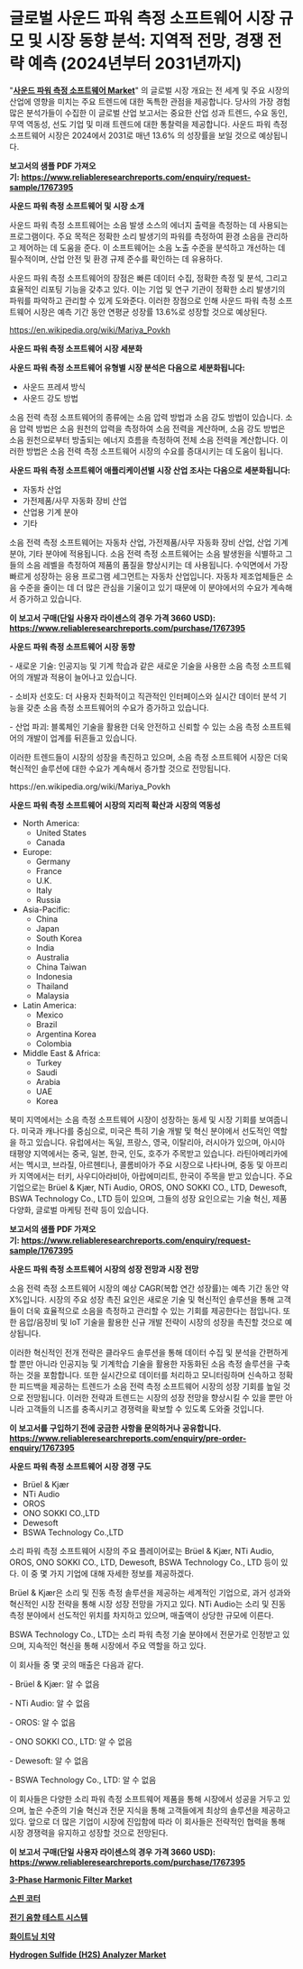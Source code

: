 <p><h1>글로벌 사운드 파워 측정 소프트웨어 시장 규모 및 시장 동향 분석: 지역적 전망, 경쟁 전략 예측 (2024년부터 2031년까지)</h1></p><p>"<strong><a href="https://www.reliableresearchreports.com/global-sound-power-measurement-software-market-r1767395">사운드 파워 측정 소프트웨어 Market</a></strong>" 의 글로벌 시장 개요는 전 세계 및 주요 시장의 산업에 영향을 미치는 주요 트렌드에 대한 독특한 관점을 제공합니다. 당사의 가장 경험 많은 분석가들이 수집한 이 글로벌 산업 보고서는 중요한 산업 성과 트렌드, 수요 동인, 무역 역동성, 선도 기업 및 미래 트렌드에 대한 통찰력을 제공합니다. 사운드 파워 측정 소프트웨어 시장은 2024에서 2031로 매년 13.6% 의 성장률을 보일 것으로 예상됩니다.</p>
<p><strong>보고서의 샘플 PDF 가져오기:&nbsp;<a href="https://www.reliableresearchreports.com/enquiry/request-sample/1767395">https://www.reliableresearchreports.com/enquiry/request-sample/1767395</a></strong></p>
<p><strong>사운드 파워 측정 소프트웨어 및 시장 소개</strong></p>
<p><p>사운드 파워 측정 소프트웨어는 소음 발생 소스의 에너지 출력을 측정하는 데 사용되는 프로그램이다. 주요 목적은 정확한 소리 발생기의 파워를 측정하여 환경 소음을 관리하고 제어하는 데 도움을 준다. 이 소프트웨어는 소음 노출 수준을 분석하고 개선하는 데 필수적이며, 산업 안전 및 환경 규제 준수를 확인하는 데 유용하다. </p><p>사운드 파워 측정 소프트웨어의 장점은 빠른 데이터 수집, 정확한 측정 및 분석, 그리고 효율적인 리포팅 기능을 갖추고 있다. 이는 기업 및 연구 기관이 정확한 소리 발생기의 파워를 파악하고 관리할 수 있게 도와준다. 이러한 장점으로 인해 사운드 파워 측정 소프트웨어 시장은 예측 기간 동안 연평균 성장률 13.6%로 성장할 것으로 예상된다.</p></p>
<p><a href="https://en.wikipedia.org/wiki/Mariya_Povkh">https://en.wikipedia.org/wiki/Mariya_Povkh</a></p>
<p><strong>사운드 파워 측정 소프트웨어 시장 세분화</strong></p>
<p><strong>사운드 파워 측정 소프트웨어 유형별 시장 분석은 다음으로 세분화됩니다:</strong></p>
<p><ul><li>사운드 프레셔 방식</li><li>사운드 강도 방법</li></ul></p>
<p><p>소음 전력 측정 소프트웨어의 종류에는 소음 압력 방법과 소음 강도 방법이 있습니다. 소음 압력 방법은 소음 원천의 압력을 측정하여 소음 전력을 계산하며, 소음 강도 방법은 소음 원천으로부터 방출되는 에너지 흐름을 측정하여 전체 소음 전력을 계산합니다. 이러한 방법은 소음 전력 측정 소프트웨어 시장의 수요를 증대시키는 데 도움이 됩니다.</p></p>
<p><strong>사운드 파워 측정 소프트웨어 애플리케이션별 시장 산업 조사는 다음으로 세분화됩니다:</strong></p>
<p><ul><li>자동차 산업</li><li>가전제품/사무 자동화 장비 산업</li><li>산업용 기계 분야</li><li>기타</li></ul></p>
<p><p>소음 전력 측정 소프트웨어는 자동차 산업, 가전제품/사무 자동화 장비 산업, 산업 기계 분야, 기타 분야에 적용됩니다. 소음 전력 측정 소프트웨어는 소음 발생원을 식별하고 그들의 소음 레벨을 측정하여 제품의 품질을 향상시키는 데 사용됩니다. 수익면에서 가장 빠르게 성장하는 응용 프로그램 세그먼트는 자동차 산업입니다. 자동차 제조업체들은 소음 수준을 줄이는 데 더 많은 관심을 기울이고 있기 때문에 이 분야에서의 수요가 계속해서 증가하고 있습니다.</p></p>
<p><strong>이 보고서 구매(단일 사용자 라이센스의 경우 가격 3660 USD): <a href="https://www.reliableresearchreports.com/purchase/1767395">https://www.reliableresearchreports.com/purchase/1767395</a></strong></p>
<p><strong>사운드 파워 측정 소프트웨어 시장 동향</strong></p>
<p><p>- 새로운 기술: 인공지능 및 기계 학습과 같은 새로운 기술을 사용한 소음 측정 소프트웨어의 개발과 적용이 늘어나고 있습니다.</p><p>- 소비자 선호도: 더 사용자 친화적이고 직관적인 인터페이스와 실시간 데이터 분석 기능을 갖춘 소음 측정 소프트웨어의 수요가 증가하고 있습니다.</p><p>- 산업 파괴: 블록체인 기술을 활용한 더욱 안전하고 신뢰할 수 있는 소음 측정 소프트웨어의 개발이 업계를 뒤흔들고 있습니다.</p><p>이러한 트렌드들이 시장의 성장을 촉진하고 있으며, 소음 측정 소프트웨어 시장은 더욱 혁신적인 솔루션에 대한 수요가 계속해서 증가할 것으로 전망됩니다.</p></p>
<p>https://en.wikipedia.org/wiki/Mariya_Povkh</p>
<p><strong>사운드 파워 측정 소프트웨어 시장의 지리적 확산과 시장의 역동성</strong></p>
<p><ul>
    <li>
        North America:
        <ul>
            <li>United States</li>
            <li>Canada</li>
        </ul>
    </li>
    <li>
        Europe:
        <ul>
            <li>Germany</li>
            <li>France</li>
            <li>U.K.</li>
            <li>Italy</li>
            <li>Russia</li>
        </ul>
    </li>
    <li>
        Asia-Pacific:
        <ul>
            <li>China</li>
            <li>Japan</li>
            <li>South Korea</li>
            <li>India</li>
            <li>Australia</li>
            <li>China Taiwan</li>
            <li>Indonesia</li>
            <li>Thailand</li>
            <li>Malaysia</li>
        </ul>
    </li>
    <li>
        Latin America:
        <ul>
            <li>Mexico</li>
            <li>Brazil</li>
            <li>Argentina Korea</li>
            <li>Colombia</li>
        </ul>
    </li>
    <li>
        Middle East & Africa:
        <ul>
            <li>Turkey</li>
            <li>Saudi</li>
            <li>Arabia</li>
            <li>UAE</li>
            <li>Korea</li>
        </ul>
    </li>
    </ul></p>
<p><p>북미 지역에서는 소음 측정 소프트웨어 시장이 성장하는 동세 및 시장 기회를 보여줍니다. 미국과 캐나다를 중심으로, 미국은 특히 기술 개발 및 혁신 분야에서 선도적인 역할을 하고 있습니다. 유럽에서는 독일, 프랑스, 영국, 이탈리아, 러시아가 있으며, 아시아 태평양 지역에서는 중국, 일본, 한국, 인도, 호주가 주목받고 있습니다. 라틴아메리카에서는 멕시코, 브라질, 아르헨티나, 콜롬비아가 주요 시장으로 나타나며, 중동 및 아프리카 지역에서는 터키, 사우디아라비아, 아랍에미리트, 한국이 주목을 받고 있습니다. 주요 기업으로는 Brüel & Kjær, NTi Audio, OROS, ONO SOKKI CO., LTD, Dewesoft, BSWA Technology Co., LTD 등이 있으며, 그들의 성장 요인으로는 기술 혁신, 제품 다양화, 글로벌 마케팅 전략 등이 있습니다.</p></p>
<p><strong>보고서의 샘플 PDF 가져오기:&nbsp;<a href="https://www.reliableresearchreports.com/enquiry/request-sample/1767395">https://www.reliableresearchreports.com/enquiry/request-sample/1767395</a></strong></p>
<p><strong>사운드 파워 측정 소프트웨어 시장의 성장 전망과 시장 전망</strong></p>
<p><p>소음 전력 측정 소프트웨어 시장의 예상 CAGR(복합 연간 성장률)는 예측 기간 동안 약 X%입니다. 시장의 주요 성장 촉진 요인은 새로운 기술 및 혁신적인 솔루션을 통해 고객들이 더욱 효율적으로 소음을 측정하고 관리할 수 있는 기회를 제공한다는 점입니다. 또한 음압/음장비 및 IoT 기술을 활용한 신규 개발 전략이 시장의 성장을 촉진할 것으로 예상됩니다.</p><p>이러한 혁신적인 전개 전략은 클라우드 솔루션을 통해 데이터 수집 및 분석을 간편하게 할 뿐만 아니라 인공지능 및 기계학습 기술을 활용한 자동화된 소음 측정 솔루션을 구축하는 것을 포함합니다. 또한 실시간으로 데이터를 처리하고 모니터링하며 신속하고 정확한 피드백을 제공하는 트렌드가 소음 전력 측정 소프트웨어 시장의 성장 기회를 높일 것으로 전망됩니다. 이러한 전략과 트렌드는 시장의 성장 전망을 향상시킬 수 있을 뿐만 아니라 고객들의 니즈를 충족시키고 경쟁력을 확보할 수 있도록 도와줄 것입니다.</p></p>
<p><strong>이 보고서를 구입하기 전에 궁금한 사항을 문의하거나 공유합니다. <a href="https://www.reliableresearchreports.com/enquiry/pre-order-enquiry/1767395">https://www.reliableresearchreports.com/enquiry/pre-order-enquiry/1767395</a></strong></p>
<p><strong>사운드 파워 측정 소프트웨어 시장 경쟁 구도</strong></p>
<p><ul><li>Brüel & Kjær</li><li>NTi Audio</li><li>OROS</li><li>ONO SOKKI CO.,LTD</li><li>Dewesoft</li><li>BSWA Technology Co.,LTD</li></ul></p>
<p><p>소리 파워 측정 소프트웨어 시장의 주요 플레이어로는 Brüel & Kjær, NTi Audio, OROS, ONO SOKKI CO., LTD, Dewesoft, BSWA Technology Co., LTD 등이 있다. 이 중 몇 가지 기업에 대해 자세한 정보를 제공하겠다.</p><p>Brüel & Kjær은 소리 및 진동 측정 솔루션을 제공하는 세계적인 기업으로, 과거 성과와 혁신적인 시장 전략을 통해 시장 성장 전망을 가지고 있다. NTi Audio는 소리 및 진동 측정 분야에서 선도적인 위치를 차지하고 있으며, 매출액이 상당한 규모에 이른다. </p><p>BSWA Technology Co., LTD는 소리 파워 측정 기술 분야에서 전문가로 인정받고 있으며, 지속적인 혁신을 통해 시장에서 주요 역할을 하고 있다.</p><p>이 회사들 중 몇 곳의 매출은 다음과 같다.</p><p>- Brüel & Kjær: 알 수 없음</p><p>- NTi Audio: 알 수 없음</p><p>- OROS: 알 수 없음</p><p>- ONO SOKKI CO., LTD: 알 수 없음</p><p>- Dewesoft: 알 수 없음</p><p>- BSWA Technology Co., LTD: 알 수 없음</p><p>이 회사들은 다양한 소리 파워 측정 소프트웨어 제품을 통해 시장에서 성공을 거두고 있으며, 높은 수준의 기술 혁신과 전문 지식을 통해 고객들에게 최상의 솔루션을 제공하고 있다. 앞으로 더 많은 기업이 시장에 진입함에 따라 이 회사들은 전략적인 협력을 통해 시장 경쟁력을 유지하고 성장할 것으로 전망된다.</p></p>
<p><strong>이 보고서 구매(단일 사용자 라이센스의 경우 가격 3660 USD): <a href="https://www.reliableresearchreports.com/purchase/1767395">https://www.reliableresearchreports.com/purchase/1767395</a></strong></p>
<p><strong><p><a href="https://medium.com/@marcoshoppe2023/global-3-phase-harmonic-filter-market-analysis-trends-forecasts-and-growth-opportunities-2024-1f88ba2f3c23">3-Phase Harmonic Filter Market</a></p><p><a href="https://medium.com/@derrickmafrks96745/%EC%8A%A4%ED%95%80-%EC%BD%94%ED%84%B0-%EC%8B%9C%EC%9E%A5-%EC%A1%B0%EC%82%AC-%EB%B0%8F-%EC%82%B0%EC%97%85-%EB%B0%9C%EC%A0%84-%EB%B0%8F-2031%EB%85%84%EA%B9%8C%EC%A7%80%EC%9D%98-%EC%98%88%EC%B8%A1-aa38b9cc64e6">스핀 코터</a></p><p><a href="https://github.com/sougarounis/Market-Research-Report-List-5/blob/main/578668098204.md">전기 음향 테스트 시스템</a></p><p><a href="https://medium.com/@joshuapierce88/%EC%8B%9C%EC%9E%A5-%EC%98%88%EC%B8%A1-%EA%B8%80%EB%A1%9C%EB%B2%8C-%EB%AF%B8%EB%B0%B1%EC%B9%98%EC%95%BD-%ED%8A%B8%EB%A0%8C%EB%93%9C-%EB%B0%8F-%EC%98%81%ED%96%A5-%EB%B6%84%EC%84%9D-2024-2031-%EC%9D%91%EC%9A%A9-%ED%94%84%EB%A1%9C%EA%B7%B8%EB%9E%A8-%EC%98%A8%EB%9D%BC%EC%9D%B8-%EC%8A%A4%ED%86%A0%EC%96%B4-%EC%8A%88%ED%8D%BC%EB%A7%88%EC%BC%93-%ED%8E%B8%EC%9D%98%EC%A0%90-%EA%B8%B0%ED%83%80-%EA%B7%B8%EB%A6%AC%EA%B3%A0-%EC%9C%A0%ED%98%95-%EC%95%A1%EC%B2%B4-%EA%B2%94%EB%A6%AC%EB%84%88%EC%8A%A4-91b381681d9f">화이트닝 치약</a></p><p><a href="https://medium.com/@karleeprice2004/strategic-insights-into-global-hydrogen-sulfide-h2s-analyzer-market-trends-2024-2031-covered-d9a26bba805f">Hydrogen Sulfide (H2S) Analyzer Market</a></p></strong></p>
<p></p>